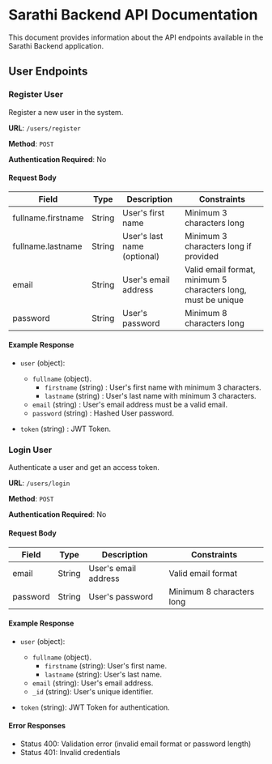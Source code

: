# Sarathi Backend API Documentation

This document provides information about the API endpoints available in the Sarathi Backend application.

## User Endpoints

### Register User

Register a new user in the system.

**URL**: `/users/register`

**Method**: `POST`

**Authentication Required**: No

#### Request Body

| Field | Type | Description | Constraints |
|-------|------|-------------|------------|
| fullname.firstname | String | User's first name | Minimum 3 characters long |
| fullname.lastname | String | User's last name (optional) | Minimum 3 characters long if provided |
| email | String | User's email address | Valid email format, minimum 5 characters long, must be unique |
| password | String | User's password | Minimum 8 characters long |

#### Example Response

- `user` (object):
    - `fullname` (object).
        - `firstname` (string) : User's first name with minimum 3 characters.
        - `lastname` (string) : User's last name with minimum 3 characters.
    - `email` (string) : User's email address must be a valid email.
    - `password` (string) : Hashed User password.

- `token` (string) : JWT Token.

### Login User

Authenticate a user and get an access token.

**URL**: `/users/login`

**Method**: `POST`

**Authentication Required**: No

#### Request Body

| Field | Type | Description | Constraints |
|-------|------|-------------|------------|
| email | String | User's email address | Valid email format |
| password | String | User's password | Minimum 8 characters long |

#### Example Response

- `user` (object): 
    - `fullname` (object).
        - `firstname` (string): User's first name.
        - `lastname` (string): User's last name.
    - `email` (string): User's email address.
    - `_id` (string): User's unique identifier.

- `token` (string): JWT Token for authentication.

#### Error Responses

- Status 400: Validation error (invalid email format or password length)
- Status 401: Invalid credentials
